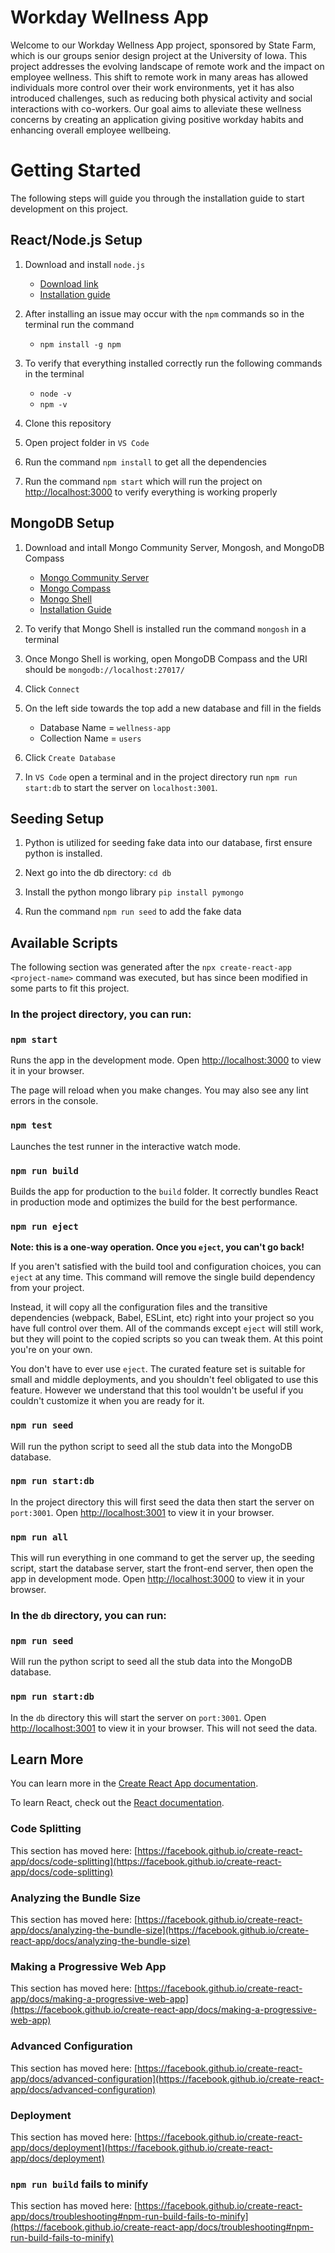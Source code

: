 # Workday Wellness App

Welcome to our Workday Wellness App project, sponsored by State Farm, which is our groups senior design project at the University of Iowa.
This project addresses the evolving landscape of remote work and the impact on employee wellness. 
This shift to remote work in many areas has allowed individuals more control over their work environments, yet it has also introduced challenges, such as reducing both physical activity and social interactions with co-workers. 
Our goal aims to alleviate these wellness concerns by creating an application giving positive workday habits and enhancing overall employee wellbeing.

# Getting Started

The following steps will guide you through the installation guide to start development on this project.

## React/Node.js Setup

1. Download and install `node.js`

    - [Download link](https://nodejs.org/en/download/)
    - [Installation guide](https://phoenixnap.com/kb/install-node-js-npm-on-windows)

2. After installing an issue may occur with the `npm` commands so in the terminal run the command

    - `npm install -g npm`

3. To verify that everything installed correctly run the following commands in the terminal

    - `node -v`
    - `npm -v`

4. Clone this repository

5. Open project folder in `VS Code`

6. Run the command `npm install` to get all the dependencies

7. Run the command `npm start` which will run the project on [http://localhost:3000](http://localhost:3000) to verify everything is working properly

## MongoDB Setup

1. Download and intall Mongo Community Server, Mongosh, and MongoDB Compass

    - [Mongo Community Server](https://www.mongodb.com/try/download/community)
    - [Mongo Compass](https://www.mongodb.com/products/tools/compass)
    - [Mongo Shell](https://www.mongodb.com/try/download/shell)
    - [Installation Guide](https://www.youtube.com/watch?v=jvaBaxlTqU8)

2. To verify that Mongo Shell is installed run the command `mongosh` in a terminal

3. Once Mongo Shell is working, open MongoDB Compass and the URI should be `mongodb://localhost:27017/`

4. Click `Connect`

5. On the left side towards the top add a new database and fill in the fields
    - Database Name = `wellness-app`
    - Collection Name = `users`

6. Click `Create Database`

7. In `VS Code` open a terminal and in the project directory run `npm run start:db` to start the server on `localhost:3001`.

## Seeding Setup

1. Python is utilized for seeding fake data into our database, first ensure python is installed.

2. Next go into the db directory: `cd db`

3. Install the python mongo library `pip install pymongo`

4. Run the command `npm run seed` to add the fake data

## Available Scripts

The following section was generated after the `npx create-react-app <project-name>` command was executed, but has since been modified in some parts to fit this project.

### In the project directory, you can run:

### `npm start`

Runs the app in the development mode.
Open [http://localhost:3000](http://localhost:3000) to view it in your browser.

The page will reload when you make changes.
You may also see any lint errors in the console.

### `npm test`

Launches the test runner in the interactive watch mode.

### `npm run build`

Builds the app for production to the `build` folder.
It correctly bundles React in production mode and optimizes the build for the best performance.

### `npm run eject`

**Note: this is a one-way operation. Once you `eject`, you can't go back!**

If you aren't satisfied with the build tool and configuration choices, you can `eject` at any time. This command will remove the single build dependency from your project.

Instead, it will copy all the configuration files and the transitive dependencies (webpack, Babel, ESLint, etc) right into your project so you have full control over them. All of the commands except `eject` will still work, but they will point to the copied scripts so you can tweak them. At this point you're on your own.

You don't have to ever use `eject`. The curated feature set is suitable for small and middle deployments, and you shouldn't feel obligated to use this feature. However we understand that this tool wouldn't be useful if you couldn't customize it when you are ready for it.

### `npm run seed`

Will run the python script to seed all the stub data into the MongoDB database.

### `npm run start:db`

In the project directory this will first seed the data then start the server on `port:3001`. Open [http://localhost:3001](http://localhost:3001) to view it in your browser.

### `npm run all`

This will run everything in one command to get the server up, the seeding script, start the database server, start the front-end server, then open the app in development mode. Open [http://localhost:3000](http://localhost:3000) to view it in your browser.

### In the `db` directory, you can run:

### `npm run seed`

Will run the python script to seed all the stub data into the MongoDB database.

### `npm run start:db`

In the `db` directory this will start the server on `port:3001`. Open [http://localhost:3001](http://localhost:3001) to view it in your browser. This will not seed the data.

## Learn More

You can learn more in the [Create React App documentation](https://facebook.github.io/create-react-app/docs/getting-started).

To learn React, check out the [React documentation](https://reactjs.org/).

### Code Splitting

This section has moved here: [https://facebook.github.io/create-react-app/docs/code-splitting](https://facebook.github.io/create-react-app/docs/code-splitting)

### Analyzing the Bundle Size

This section has moved here: [https://facebook.github.io/create-react-app/docs/analyzing-the-bundle-size](https://facebook.github.io/create-react-app/docs/analyzing-the-bundle-size)

### Making a Progressive Web App

This section has moved here: [https://facebook.github.io/create-react-app/docs/making-a-progressive-web-app](https://facebook.github.io/create-react-app/docs/making-a-progressive-web-app)

### Advanced Configuration

This section has moved here: [https://facebook.github.io/create-react-app/docs/advanced-configuration](https://facebook.github.io/create-react-app/docs/advanced-configuration)

### Deployment

This section has moved here: [https://facebook.github.io/create-react-app/docs/deployment](https://facebook.github.io/create-react-app/docs/deployment)

### `npm run build` fails to minify

This section has moved here: [https://facebook.github.io/create-react-app/docs/troubleshooting#npm-run-build-fails-to-minify](https://facebook.github.io/create-react-app/docs/troubleshooting#npm-run-build-fails-to-minify)
